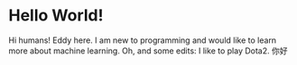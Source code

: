 # Hello World!

Hi humans! 
Eddy here. I am new to programming and would like to learn more about machine learning.
Oh, and some edits: I like to play Dota2.
你好
